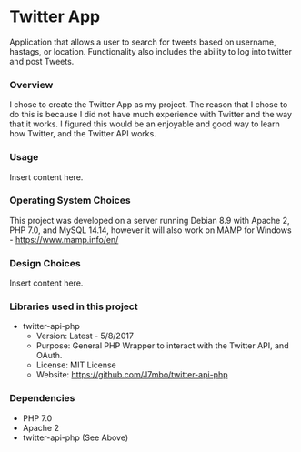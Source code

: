 # Twitter App #

Application that allows a user to search for tweets based on username, hastags, or location. Functionality also includes the ability to log into twitter and post Tweets.

### Overview ###

I chose to create the Twitter App as my project. The reason that I chose to do this is because I did not have much experience with Twitter and the way that it works. I figured this would be an enjoyable and good way to learn how Twitter, and the Twitter API works.

### Usage ###

Insert content here.

### Operating System Choices ###

This project was developed on a server running Debian 8.9 with Apache 2, PHP 7.0, and MySQL 14.14, however it will also work on MAMP for Windows - https://www.mamp.info/en/

### Design Choices ###

Insert content here.

### Libraries used in this project ###

* twitter-api-php
	* Version: Latest - 5/8/2017
	* Purpose: General PHP Wrapper to interact with the Twitter API, and OAuth.
	* License: MIT License
	* Website: https://github.com/J7mbo/twitter-api-php

### Dependencies ###

* PHP 7.0
* Apache 2
* twitter-api-php (See Above)